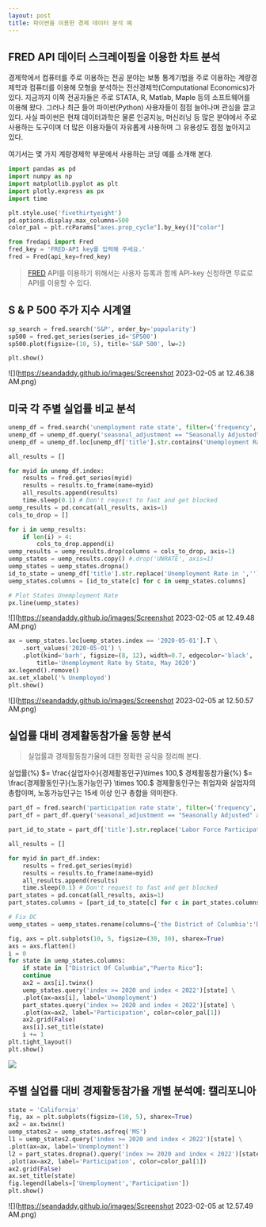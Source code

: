 ```yaml
---
layout: post
title: 파이썬을 이용한 경제 데이터 분석 예
---
```

## FRED API 데이터 스크레이핑을 이용한 차트 분석

경제학에서 컴퓨터를 주로 이용하는 전공 분야는 보통 통계기법을 주로 이용하는 계량경제학과 컴퓨터를 이용해 모형을 분석하는 전산경제학(Computational Economics)가 있다. 지금까지 이쪽 전공자들은 주로 STATA, R, Matlab, Maple 등의 소프트웨어를 이용해 왔다. 그러나 최근 들어 파이썬(Python) 사용자들이 점점 늘어나며 관심을 끌고 있다. 사실 파이썬은 현재 데이터과학은 물론 인공지능, 머신러닝 등 많은 분야에서 주로 사용하는 도구이며 더 많은 이용자들이 자유롭게 사용하며 그 유용성도 점점 높아지고 있다.

여기서는 몇 가지 계량경제학 부문에서 사용하는 코딩 예를 소개해 본다.

```python
import pandas as pd
import numpy as np
import matplotlib.pyplot as plt
import plotly.express as px
import time

plt.style.use('fivethirtyeight')
pd.options.display.max_columns=500
color_pal = plt.rcParams["axes.prop_cycle"].by_key()["color"]

from fredapi import Fred
fred_key = 'FRED-API key를 입력해 주세요.'
fred = Fred(api_key=fred_key)
```
> [FRED](https://fred.stlouisfed.org/) API를 이용하기 위해서는 사용자 등록과 함께 API-key 신청하면 무료로 API를 이용할 수 있다. 


## S & P 500 주가 지수 시계열

```python
sp_search = fred.search('S&P', order_by='popularity')
sp500 = fred.get_series(series_id='SP500')
sp500.plot(figsize=(10, 5), title='S&P 500', lw=2)

plt.show()
```
![](https://seandaddy.github.io/images/Screenshot 2023-02-05 at 12.46.38 AM.png)

## 미국 각 주별 실업률 비교 분석

```python
unemp_df = fred.search('unemployment rate state', filter=('frequency','Monthly'))
unemp_df = unemp_df.query('seasonal_adjustment == "Seasonally Adjusted" and units == "Percent"')
unemp_df = unemp_df.loc[unemp_df['title'].str.contains('Unemployment Rate')]

all_results = []

for myid in unemp_df.index:
	results = fred.get_series(myid)
	results = results.to_frame(name=myid)
	all_results.append(results)
	time.sleep(0.1) # Don't request to fast and get blocked
uemp_results = pd.concat(all_results, axis=1)
cols_to_drop = []

for i in uemp_results:
	if len(i) > 4:
		cols_to_drop.append(i)
uemp_results = uemp_results.drop(columns = cols_to_drop, axis=1)
uemp_states = uemp_results.copy() #.drop('UNRATE', axis=1)
uemp_states = uemp_states.dropna()
id_to_state = unemp_df['title'].str.replace('Unemployment Rate in ','').to_dict()
uemp_states.columns = [id_to_state[c] for c in uemp_states.columns]

# Plot States Unemployment Rate
px.line(uemp_states)
```
![](https://seandaddy.github.io/images/Screenshot 2023-02-05 at 12.49.48 AM.png)

```python
ax = uemp_states.loc[uemp_states.index == '2020-05-01'].T \
	.sort_values('2020-05-01') \
	.plot(kind='barh', figsize=(8, 12), width=0.7, edgecolor='black',
		title='Unemployment Rate by State, May 2020')
ax.legend().remove()
ax.set_xlabel('% Unemployed')
plt.show()
```
![](https://seandaddy.github.io/images/Screenshot 2023-02-05 at 12.50.57 AM.png)

## 실업률 대비 경제활동참가율 동향 분석

>  실업률과 경제활동참가율에 대한 정확한 공식을 정리해 본다.

실업률(%) $= \frac{실업자수}{경제활동인구}\times 100,$
경제활동참가율(%) $= \frac{경제활동인구}{노동가능인구} \times 100.$
경제활동인구는 취업자와 실업자의 총합이며, 노동가능인구는 15세 이상 인구 총합을 의미한다.

```python
part_df = fred.search('participation rate state', filter=('frequency','Monthly'))
part_df = part_df.query('seasonal_adjustment == "Seasonally Adjusted" and units == "Percent"')

part_id_to_state = part_df['title'].str.replace('Labor Force Participation Rate for ','').to_dict()

all_results = []

for myid in part_df.index:
	results = fred.get_series(myid)
	results = results.to_frame(name=myid)
	all_results.append(results)
	time.sleep(0.1) # Don't request to fast and get blocked
part_states = pd.concat(all_results, axis=1)
part_states.columns = [part_id_to_state[c] for c in part_states.columns]

# Fix DC
uemp_states = uemp_states.rename(columns={'the District of Columbia':'District Of Columbia'})

fig, axs = plt.subplots(10, 5, figsize=(30, 30), sharex=True)
axs = axs.flatten()  
i = 0
for state in uemp_states.columns:
	if state in ["District Of Columbia","Puerto Rico"]:
	continue
	ax2 = axs[i].twinx()
	uemp_states.query('index >= 2020 and index < 2022')[state] \
	.plot(ax=axs[i], label='Unemployment')
	part_states.query('index >= 2020 and index < 2022')[state] \
	.plot(ax=ax2, label='Participation', color=color_pal[1])
	ax2.grid(False)
	axs[i].set_title(state)
	i += 1
plt.tight_layout()
plt.show()
```
![](https://seandaddy.github.io/images/output.png)

## 주별 실업률 대비 경제활동참가율 개별 분석예: 캘리포니아

```python
state = 'California'
fig, ax = plt.subplots(figsize=(10, 5), sharex=True)
ax2 = ax.twinx()
uemp_states2 = uemp_states.asfreq('MS')
l1 = uemp_states2.query('index >= 2020 and index < 2022')[state] \
.plot(ax=ax, label='Unemployment')
l2 = part_states.dropna().query('index >= 2020 and index < 2022')[state] \
.plot(ax=ax2, label='Participation', color=color_pal[1])
ax2.grid(False)
ax.set_title(state)
fig.legend(labels=['Unemployment','Participation'])
plt.show()
```
![](https://seandaddy.github.io/images/Screenshot 2023-02-05 at 12.57.49 AM.png)